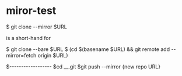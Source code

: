 # miror-test

$ git clone --mirror $URL


is a short-hand for

$ git clone --bare $URL
$ (cd $(basename $URL) && git remote add --mirror=fetch origin $URL)

$------------------
$cd __.git
$git push --mirror {new repo URL}
